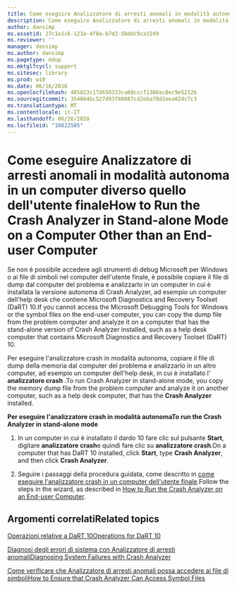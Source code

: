 ```yaml
---
title: Come eseguire Analizzatore di arresti anomali in modalità autonoma in un computer diverso quello dell'utente finale
description: Come eseguire Analizzatore di arresti anomali in modalità autonoma in un computer diverso quello dell'utente finale
author: dansimp
ms.assetid: 27c1e1c6-123a-4f8a-b7d2-5bddc9ca3249
ms.reviewer: ''
manager: dansimp
ms.author: dansimp
ms.pagetype: mdop
ms.mktglfcycl: support
ms.sitesec: library
ms.prod: w10
ms.date: 06/16/2016
ms.openlocfilehash: 485823c17d650323ca68cccf1308ac8ec9e5212b
ms.sourcegitcommit: 354664bc527d93f80687cd2eba70d1eea024c7c3
ms.translationtype: MT
ms.contentlocale: it-IT
ms.lasthandoff: 06/26/2020
ms.locfileid: "10822585"
---
```

# <span data-ttu-id="85c92-103">Come eseguire Analizzatore di arresti anomali in modalità autonoma in un computer diverso quello dell'utente finale</span><span class="sxs-lookup"><span data-stu-id="85c92-103">How to Run the Crash Analyzer in Stand-alone Mode on a Computer Other than an End-user Computer</span></span>


<span data-ttu-id="85c92-104">Se non è possibile accedere agli strumenti di debug Microsoft per Windows o ai file di simboli nel computer dell'utente finale, è possibile copiare il file di dump dal computer del problema e analizzarlo in un computer in cui è installata la versione autonoma di Crash Analyzer, ad esempio un computer dell'help desk che contiene Microsoft Diagnostics and Recovery Toolset (DaRT) 10.</span><span class="sxs-lookup"><span data-stu-id="85c92-104">If you cannot access the Microsoft Debugging Tools for Windows or the symbol files on the end-user computer, you can copy the dump file from the problem computer and analyze it on a computer that has the stand-alone version of Crash Analyzer installed, such as a help desk computer that contains Microsoft Diagnostics and Recovery Toolset (DaRT) 10.</span></span>

<span data-ttu-id="85c92-105">Per eseguire l'analizzatore crash in modalità autonoma, copiare il file di dump della memoria dal computer del problema e analizzarlo in un altro computer, ad esempio un computer dell'help desk, in cui è installato l' **analizzatore crash** .</span><span class="sxs-lookup"><span data-stu-id="85c92-105">To run Crash Analyzer in stand-alone mode, you copy the memory dump file from the problem computer and analyze it on another computer, such as a help desk computer, that has the **Crash Analyzer** installed.</span></span>

**<span data-ttu-id="85c92-106">Per eseguire l'analizzatore crash in modalità autonoma</span><span class="sxs-lookup"><span data-stu-id="85c92-106">To run the Crash Analyzer in stand-alone mode</span></span>**

1.  <span data-ttu-id="85c92-107">In un computer in cui è installato il dardo 10 fare clic sul pulsante **Start**, digitare **analizzatore crash**e quindi fare clic su **analizzatore crash**.</span><span class="sxs-lookup"><span data-stu-id="85c92-107">On a computer that has DaRT 10 installed, click **Start**, type **Crash Analyzer**, and then click **Crash Analyzer**.</span></span>

2.  <span data-ttu-id="85c92-108">Seguire i passaggi della procedura guidata, come descritto in [come eseguire l'analizzatore crash in un computer dell'utente finale](how-to-run-the-crash-analyzer-on-an-end-user-computer-dart-10.md).</span><span class="sxs-lookup"><span data-stu-id="85c92-108">Follow the steps in the wizard, as described in [How to Run the Crash Analyzer on an End-user Computer](how-to-run-the-crash-analyzer-on-an-end-user-computer-dart-10.md).</span></span>

## <span data-ttu-id="85c92-109">Argomenti correlati</span><span class="sxs-lookup"><span data-stu-id="85c92-109">Related topics</span></span>


[<span data-ttu-id="85c92-110">Operazioni relative a DaRT 10</span><span class="sxs-lookup"><span data-stu-id="85c92-110">Operations for DaRT 10</span></span>](operations-for-dart-10.md)

[<span data-ttu-id="85c92-111">Diagnosi degli errori di sistema con Analizzatore di arresti anomali</span><span class="sxs-lookup"><span data-stu-id="85c92-111">Diagnosing System Failures with Crash Analyzer</span></span>](diagnosing-system-failures-with-crash-analyzer-dart-10.md)

[<span data-ttu-id="85c92-112">Come verificare che Analizzatore di arresti anomali possa accedere ai file di simboli</span><span class="sxs-lookup"><span data-stu-id="85c92-112">How to Ensure that Crash Analyzer Can Access Symbol Files</span></span>](how-to-ensure-that-crash-analyzer-can-access-symbol-files-dart-10.md)

 

 





